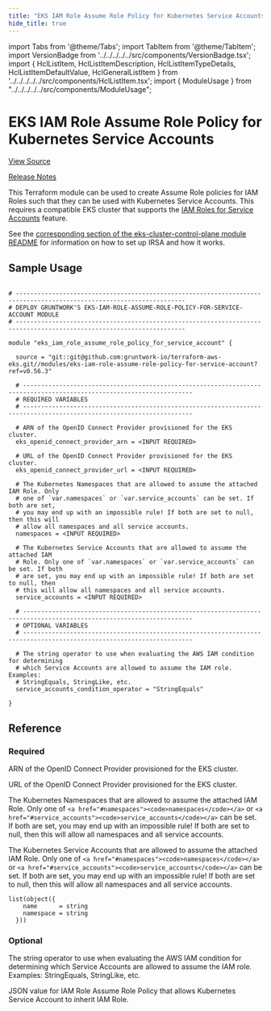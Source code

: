 ```yaml
---
title: "EKS IAM Role Assume Role Policy for Kubernetes Service Accounts"
hide_title: true
---
```


import Tabs from '@theme/Tabs';
import TabItem from '@theme/TabItem';
import VersionBadge from '../../../../../src/components/VersionBadge.tsx';
import { HclListItem, HclListItemDescription, HclListItemTypeDetails, HclListItemDefaultValue, HclGeneralListItem } from '../../../../../src/components/HclListItem.tsx';
import { ModuleUsage } from "../../../../../src/components/ModuleUsage";

<VersionBadge repoTitle="Amazon EKS" version="0.56.3" />

# EKS IAM Role Assume Role Policy for Kubernetes Service Accounts

<a href="https://github.com/gruntwork-io/terraform-aws-eks/tree/master/modules/eks-iam-role-assume-role-policy-for-service-account" className="link-button" title="View the source code for this module in GitHub.">View Source</a>

<a href="https://github.com/gruntwork-io/terraform-aws-eks/releases?q=" className="link-button" title="Release notes for only the service catalog versions which impacted this service.">Release Notes</a>

This Terraform module can be used to create Assume Role policies for IAM Roles such that they can be used with
Kubernetes Service Accounts. This requires a compatible EKS cluster that supports the [IAM Roles for Service
Accounts](https://docs.aws.amazon.com/eks/latest/userguide/iam-roles-for-service-accounts.html) feature.

See the [corresponding section of the eks-cluster-control-plane module
README](https://github.com/gruntwork-io/terraform-aws-eks/tree/master/modules/eks-cluster-control-plane/README.md#how-do-i-associate-iam-roles-to-the-pods) for information on how to set
up IRSA and how it works.

## Sample Usage

<ModuleUsage>

```hcl title="main.tf"

# ---------------------------------------------------------------------------------------------------------------------
# DEPLOY GRUNTWORK'S EKS-IAM-ROLE-ASSUME-ROLE-POLICY-FOR-SERVICE-ACCOUNT MODULE
# ---------------------------------------------------------------------------------------------------------------------

module "eks_iam_role_assume_role_policy_for_service_account" {

  source = "git::git@github.com:gruntwork-io/terraform-aws-eks.git//modules/eks-iam-role-assume-role-policy-for-service-account?ref=v0.56.3"

  # ---------------------------------------------------------------------------------------------------------------------
  # REQUIRED VARIABLES
  # ---------------------------------------------------------------------------------------------------------------------

  # ARN of the OpenID Connect Provider provisioned for the EKS cluster.
  eks_openid_connect_provider_arn = <INPUT REQUIRED>

  # URL of the OpenID Connect Provider provisioned for the EKS cluster.
  eks_openid_connect_provider_url = <INPUT REQUIRED>

  # The Kubernetes Namespaces that are allowed to assume the attached IAM Role. Only
  # one of `var.namespaces` or `var.service_accounts` can be set. If both are set,
  # you may end up with an impossible rule! If both are set to null, then this will
  # allow all namespaces and all service accounts.
  namespaces = <INPUT REQUIRED>

  # The Kubernetes Service Accounts that are allowed to assume the attached IAM
  # Role. Only one of `var.namespaces` or `var.service_accounts` can be set. If both
  # are set, you may end up with an impossible rule! If both are set to null, then
  # this will allow all namespaces and all service accounts.
  service_accounts = <INPUT REQUIRED>

  # ---------------------------------------------------------------------------------------------------------------------
  # OPTIONAL VARIABLES
  # ---------------------------------------------------------------------------------------------------------------------

  # The string operator to use when evaluating the AWS IAM condition for determining
  # which Service Accounts are allowed to assume the IAM role. Examples:
  # StringEquals, StringLike, etc.
  service_accounts_condition_operator = "StringEquals"

}

```

</ModuleUsage>




## Reference

<Tabs>
<TabItem value="inputs" label="Inputs" default>

### Required

<HclListItem name="eks_openid_connect_provider_arn" requirement="required" type="string">
<HclListItemDescription>

ARN of the OpenID Connect Provider provisioned for the EKS cluster.

</HclListItemDescription>
</HclListItem>

<HclListItem name="eks_openid_connect_provider_url" requirement="required" type="string">
<HclListItemDescription>

URL of the OpenID Connect Provider provisioned for the EKS cluster.

</HclListItemDescription>
</HclListItem>

<HclListItem name="namespaces" requirement="required" type="list(string)">
<HclListItemDescription>

The Kubernetes Namespaces that are allowed to assume the attached IAM Role. Only one of `<a href="#namespaces"><code>namespaces</code></a>` or `<a href="#service_accounts"><code>service_accounts</code></a>` can be set. If both are set, you may end up with an impossible rule! If both are set to null, then this will allow all namespaces and all service accounts.

</HclListItemDescription>
</HclListItem>

<HclListItem name="service_accounts" requirement="required" type="list(object(…))">
<HclListItemDescription>

The Kubernetes Service Accounts that are allowed to assume the attached IAM Role. Only one of `<a href="#namespaces"><code>namespaces</code></a>` or `<a href="#service_accounts"><code>service_accounts</code></a>` can be set. If both are set, you may end up with an impossible rule! If both are set to null, then this will allow all namespaces and all service accounts.

</HclListItemDescription>
<HclListItemTypeDetails>

```hcl
list(object({
    name      = string
    namespace = string
  }))
```

</HclListItemTypeDetails>
</HclListItem>

### Optional

<HclListItem name="service_accounts_condition_operator" requirement="optional" type="string">
<HclListItemDescription>

The string operator to use when evaluating the AWS IAM condition for determining which Service Accounts are allowed to assume the IAM role. Examples: StringEquals, StringLike, etc.

</HclListItemDescription>
<HclListItemDefaultValue defaultValue="&quot;StringEquals&quot;"/>
</HclListItem>

</TabItem>
<TabItem value="outputs" label="Outputs">

<HclListItem name="assume_role_policy_json">
<HclListItemDescription>

JSON value for IAM Role Assume Role Policy that allows Kubernetes Service Account to inherit IAM Role.

</HclListItemDescription>
</HclListItem>

</TabItem>
</Tabs>


<!-- ##DOCS-SOURCER-START
{
  "originalSources": [
    "https://github.com/gruntwork-io/terraform-aws-eks/tree/master/modules/eks-iam-role-assume-role-policy-for-service-account/readme.md",
    "https://github.com/gruntwork-io/terraform-aws-eks/tree/master/modules/eks-iam-role-assume-role-policy-for-service-account/variables.tf",
    "https://github.com/gruntwork-io/terraform-aws-eks/tree/master/modules/eks-iam-role-assume-role-policy-for-service-account/outputs.tf"
  ],
  "sourcePlugin": "module-catalog-api",
  "hash": "81a623f18aa2084acecb7cd8c9a96f98"
}
##DOCS-SOURCER-END -->
